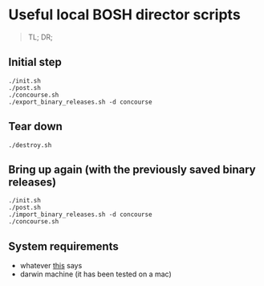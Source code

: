 # Useful local BOSH director scripts

> TL; DR;
## Initial step
```
./init.sh
./post.sh
./concourse.sh
./export_binary_releases.sh -d concourse
```

## Tear down
```
./destroy.sh
```

## Bring up again (with the previously saved binary releases)
```
./init.sh
./post.sh
./import_binary_releases.sh -d concourse
./concourse.sh
```

## System requirements

- whatever [this](https://bosh.io/docs/bosh-lite/#install) says
- darwin machine (it has been tested on a mac)
